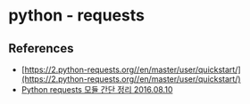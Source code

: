 # python - requests

## References
* [https://2.python-requests.org//en/master/user/quickstart/](https://2.python-requests.org//en/master/user/quickstart/)
* [Python requests 모듈 간단 정리 2016.08.10](https://dgkim5360.tistory.com/entry/python-requests)
